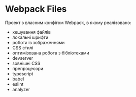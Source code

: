 # Webpack Files

Проект з власним конфігом Webpack, в якому реалізовано:

 - хешування файлів
 - локальні шрифти
 - робота із зображеннями
 - CSS стилі
 - оптимізована робота з бібліотеками
 - devserver
 - зовнішні CSS
 - препроцесори
 - typescript
 - babel
 - eslint
 - analyzer